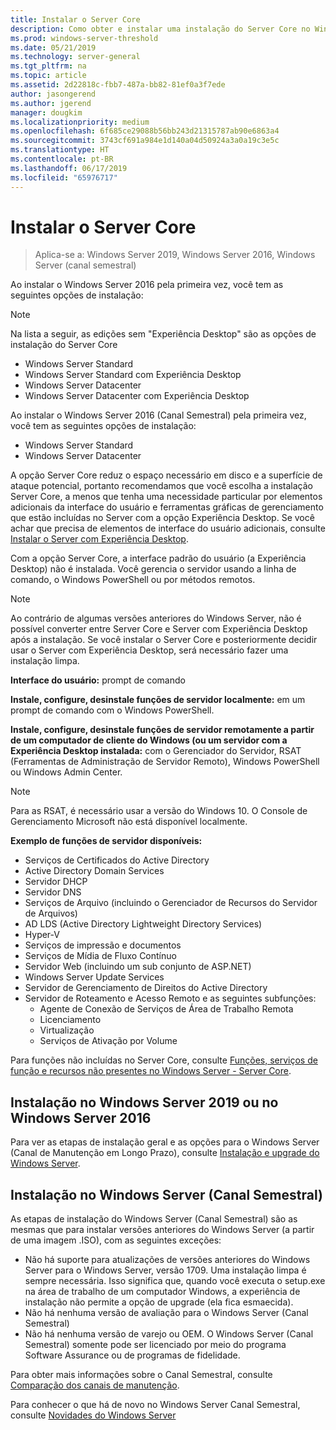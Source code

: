 ```yaml
---
title: Instalar o Server Core
description: Como obter e instalar uma instalação do Server Core no Windows Server 2019, Windows Server 2016 ou Windows Server (Canal Semestral).
ms.prod: windows-server-threshold
ms.date: 05/21/2019
ms.technology: server-general
ms.tgt_pltfrm: na
ms.topic: article
ms.assetid: 2d22818c-fbb7-487a-bb82-81ef0a3f7ede
author: jasongerend
ms.author: jgerend
manager: dougkim
ms.localizationpriority: medium
ms.openlocfilehash: 6f685ce29088b56bb243d21315787ab90e6863a4
ms.sourcegitcommit: 3743cf691a984e1d140a04d50924a3a0a19c3e5c
ms.translationtype: HT
ms.contentlocale: pt-BR
ms.lasthandoff: 06/17/2019
ms.locfileid: "65976717"
---
```

# <a name="install-server-core"></a>Instalar o Server Core

> Aplica-se a: Windows Server 2019, Windows Server 2016, Windows Server (canal semestral)
  
Ao instalar o Windows Server 2016 pela primeira vez, você tem as seguintes opções de instalação:

>[!NOTE]
> Na lista a seguir, as edições sem "Experiência Desktop" são as opções de instalação do Server Core

-   Windows Server Standard
-   Windows Server Standard com Experiência Desktop
-   Windows Server Datacenter
-   Windows Server Datacenter com Experiência Desktop

Ao instalar o Windows Server 2016 (Canal Semestral) pela primeira vez, você tem as seguintes opções de instalação:

-   Windows Server Standard 
-   Windows Server Datacenter

A opção Server Core reduz o espaço necessário em disco e a superfície de ataque potencial, portanto recomendamos que você escolha a instalação Server Core, a menos que tenha uma necessidade particular por elementos adicionais da interface do usuário e ferramentas gráficas de gerenciamento que estão incluídas no Server com a opção Experiência Desktop. Se você achar que precisa de elementos de interface do usuário adicionais, consulte [Instalar o Server com Experiência Desktop](Getting-Started-with-Server-with-Desktop-Experience.md). 

Com a opção Server Core, a interface padrão do usuário (a Experiência Desktop) não é instalada. Você gerencia o servidor usando a linha de comando, o Windows PowerShell ou por métodos remotos.

>[!NOTE]
>
>Ao contrário de algumas versões anteriores do Windows Server, não é possível converter entre Server Core e Server com Experiência Desktop após a instalação. Se você instalar o Server Core e posteriormente decidir usar o Server com Experiência Desktop, será necessário fazer uma instalação limpa.

**Interface do usuário:** prompt de comando

**Instale, configure, desinstale funções de servidor localmente:** em um prompt de comando com o Windows PowerShell.

**Instale, configure, desinstale funções de servidor remotamente a partir de um computador de cliente do Windows (ou um servidor com a Experiência Desktop instalada:** com o Gerenciador do Servidor, RSAT (Ferramentas de Administração de Servidor Remoto), Windows PowerShell ou Windows Admin Center.

>[!NOTE]
>
>Para as RSAT, é necessário usar a versão do Windows 10.
>O Console de Gerenciamento Microsoft não está disponível localmente.

**Exemplo de funções de servidor disponíveis:**

- Serviços de Certificados do Active Directory
- Active Directory Domain Services
- Servidor DHCP
- Servidor DNS
- Serviços de Arquivo (incluindo o Gerenciador de Recursos do Servidor de Arquivos)
- AD LDS (Active Directory Lightweight Directory Services)
- Hyper-V
- Serviços de impressão e documentos
- Serviços de Mídia de Fluxo Contínuo
- Servidor Web (incluindo um sub conjunto de ASP.NET)
- Windows Server Update Services
- Servidor de Gerenciamento de Direitos do Active Directory
- Servidor de Roteamento e Acesso Remoto e as seguintes subfunções:
   - Agente de Conexão de Serviços de Área de Trabalho Remota
   - Licenciamento
   - Virtualização
   - Serviços de Ativação por Volume

Para funções não incluídas no Server Core, consulte [Funções, serviços de função e recursos não presentes no Windows Server - Server Core](../administration/server-core/server-core-removed-roles.md).

## <a name="installing-on-windows-server-2019-or-windows-server-2016"></a>Instalação no Windows Server 2019 ou no Windows Server 2016

Para ver as etapas de instalação geral e as opções para o Windows Server (Canal de Manutenção em Longo Prazo), consulte [Instalação e upgrade do Windows Server](installation-and-upgrade.md).

## <a name="installing-on-windows-server-semi-annual-channel"></a>Instalação no Windows Server (Canal Semestral)

As etapas de instalação do Windows Server (Canal Semestral) são as mesmas que para instalar versões anteriores do Windows Server (a partir de uma imagem .ISO), com as seguintes exceções:

- Não há suporte para atualizações de versões anteriores do Windows Server para o Windows Server, versão 1709. Uma instalação limpa é sempre necessária.
   Isso significa que, quando você executa o setup.exe na área de trabalho de um computador Windows, a experiência de instalação não permite a opção de upgrade (ela fica esmaecida).
- Não há nenhuma versão de avaliação para o Windows Server (Canal Semestral)
- Não há nenhuma versão de varejo ou OEM. O Windows Server (Canal Semestral) somente pode ser licenciado por meio do programa Software Assurance ou de programas de fidelidade.

Para obter mais informações sobre o Canal Semestral, consulte [Comparação dos canais de manutenção](../get-started-19/servicing-channels-19.md).

Para conhecer o que há de novo no Windows Server Canal Semestral, consulte [Novidades do Windows Server](whats-new-in-windows-server.md)
